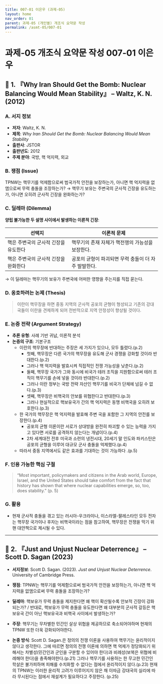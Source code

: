 ```yaml
---
title: 007-01 이은우 (과제-05)
layout: home
nav_order: 01
parent: 과제-05 (개인별) 개조식 요약문 작성
permalink: /asmt-05/007-01
---
```


# 과제-05 개조식 요약문 작성 007-01 이은우 

## 📘 1. 『Why Iran Should Get the Bomb: Nuclear Balancing Would Mean Stability』 – Waltz, K. N. (2012)

### A. 서지 정보  
- **저자**: Waltz, K. N.  
- **제목**: *Why Iran Should Get the Bomb: Nuclear Balancing Would Mean Stability*  
- **출판사**: JSTOR  
- **출판년도**: 2012 
- **주제 분야**: 국방, 핵 억지력, 외교


### B. 쟁점 (Issue)  
TPNW는 핵무기를 억제함으로써 범국가적 안전을 보장하는가, 아니면 핵 억지력을 없앰으로써 무력 충돌을 조장하는가? 
→ 핵무기 보유는 주변국의 군사적 긴장을 유도하는가, 아니면 오히려 군사적 긴장을 완화하는가?


### C. 딜레마 (Dilemma)  
**양립 불가능한 두 설명 사이에서 발생하는 이론적 긴장**:

| 선택지 | 이론적 문제 |
|--------------------------------------------|---------------------------------------------------------------|
| 핵은 주변국의 군사적 긴장을 유도한다 | 핵무기의 존재 자체가 핵전쟁의 가능성을 보장한다.      |
| 핵은 주변국의 군사적 긴장을 완화한다 | 공포의 균형이 파괴되면 무력 충돌이 더 자주 발발한다. |

→ 이 딜레마는 핵무기의 보유가 주변국에 어떠한 영향을 주는지를 직접 묻는다.


### D. 옹호하려는 논제 (Thesis)  
> 이란이 핵무장을 하면 중동 지역의 군사적 공포의 균형이 형성되고 기존의 강대국들이 이란을 견제하게 되어 전반적으로 지역 안정성이 향상될 것이다.

### E. 논증 전략 (Argument Strategy)  
- **추론 유형**: 사례 기반 귀납, 이론적 분석   
- **논증의 구조**:
  기본구조
  - 이란의 핵무장에 반대하는 주장은 세 가지가 있으나, 모두 틀렸다.(p.2)
    - 첫째, 핵무장은 다른 국가의 핵무장을 유도해 군사 경쟁을 강화할 것이라 반대한다.(p.2)
    - 그러나 핵 억지력을 발효시켜 직접적인 전쟁 가능성을 낮춘다.(p.2)
    - 둘째, 핵무장 국가가 그와 동시에 비국가 테러 조직을 지원함으로써 테러 조직이 핵무기를 손에 넣을 것이라 반대한다.(p.2)
    - 그러나 이란 정부는 국방 전략 자산인 핵무기를 비국가 단체에 넘길 수 없다.(p.3)
    - 셋째,  핵무장은 비핵국의 안보를 위협한다고 반대한다.(p.3)
    - 그러나 현실적으로 핵보유국가 간의 핵 억지력은 동맹 비핵국을 오히려 보호한다.(p.3) 
  - 한 국가의 핵무장은 핵 억지력을 발효해 주변 국을 포함한 그 지역의 안전를 보장한다.(p.4)
    - 공포의 균형 이론이란  서로가 상대방을 완전히 파괴할 수 있는 능력을 가지고 있다면 서로를 공격하지 않는다는 개념이다.(p.4)
    - 2차 세계대전 전후 미국과 소련의 냉전시대, 20세기 말 인도와 파키스탄은 공포의 균형을 이루어 대규모 군사 충돌을 억제했다.(p.4)
  - 따라서 중동 지역에서도 같은 효과를 기대하는 것이 가능하다 .(p.5)
 


### F. 인용 가능한 핵심 구절 
> “Most important, policymakers and citizens in the Arab world, Europe, Israel, and the United States should take comfort from the fact that history has shown that where nuclear capabilities emerge, so, too, does stability.” (p. 5)


### G. 활용
- 현재 군사적 충돌을 겪고 있는 러시아-우크라이나, 이스라엘-팔레스타인 모두 전자는 핵무장 국가이나 후자는 비핵국이라는 점을 참고하여, 핵무장은 전쟁을 막기 위핸 대안책으로 제시될 수 있다. 

---

## 📘 2. 『Just and Unjust Nuclear Deterrence』 – Scott D. Sagan (2023)

- **서지정보**: Scott D. Sagan. (2023). *Just and Unjust Nuclear Deterrence*. University of Cambridge Press.

- **쟁점**: TPNW는 핵무기를 억제함으로써 범국가적 안전을 보장하는가, 아니면 핵 억지력을 없앰으로써 무력 충돌을 조장하는가?
- **딜레마**: 핵보유가 무력 충돌을 제지한다면 왜 핵이 확산될수록 안보적 긴장이 강화되는가? / 반대로, 핵보유가 무력 충돌을 유도한다면 왜 대부분의 군사적 갈등은 핵보유국 간이 아닌 핵보유국과 비핵국 사이에서 발생하는가?  
- **주장**: 핵무기는 무차별한 민간인 살상 위협을 제공하므로 축소되어야하며 현재의 TPNW 또한 더욱 강화되어야한다. 
- **논증 방식**: Scott D. Sagan.은 정의의 전쟁 이론을 사용하여 핵무기는 윤리적이지 않다고 생각한다. 그에 따르면 정의의 전쟁 이론에 의하면 핵 억제가 정당화되기 위해서는 차별성(민간인과 군인을 구분할 수 있어야 한다)과 비례성(보복은 위협에 비례해야 한다)을 충족해야한다.(p.21) 그러나 핵무기를 사용하는 한 무고한 민간인 학살은 불가피하며 피해를 수치화할 수 없다는 점에서 윤리적이지 않다.(p.23) 현재의 TPNW는 이러한 윤리적 고려가 이루어지지 않은 채 이따금 강대국의 실리에 따라 무시된다는 점에서 재설계가 필요하다고 주장한다. (p.25)


